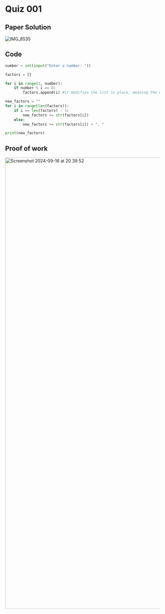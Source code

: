 # Quiz 001


## Paper Solution
![IMG_8535](https://github.com/user-attachments/assets/b8beba88-a602-42b4-ae10-93a4f5508962)


## Code
```.py
number = int(input("Enter a number: "))

factors = []

for i in range(1, number):
    if number % i == 0:
        factors.append(i) #it modifies the list in place, meaning the original list is changed.

new_factors = ""
for i in range(len(factors)):
    if i == len(factors) - 1:
        new_factors += str(factors[i])
    else:
        new_factors += str(factors[i]) + ", "

print(new_factors)

```

## Proof of work
<img width="1470" alt="Screenshot 2024-09-16 at 20 39 52" src="https://github.com/user-attachments/assets/fb2bfce2-fff8-4f6e-9348-324eebe70395">
